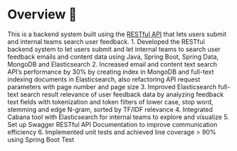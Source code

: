 # Overview :smiling_face_with_three_hearts:

This is a backend system built using the [RESTful API](https://www.redhat.com/en/topics/api/what-is-a-rest-api) that lets users submit and internal teams search user feedback.
    1. Developed the RESTful backend system to let users submit and let internal teams to search user feedback emails and content data using Java, Spring Boot, Spring Data, MongoDB and Elasticsearch
    2. Increased email and content text search API’s performance by 30% by creating index in MongoDB and full-text indexing documents in Elasticsearch, also refactoring API request parameters with page number and page size
    3. Improved Elasticsearch full-text search result relevance of user feedback data by analyzing feedback text fields with tokenization and token filters of lower case, stop word, stemming and edge N-gram, sorted by TF/IDF relevance
    4. Integrated Cabana tool with Elasticsearch for internal teams to explore and visualize
    5. Set up Swagger RESTful API Documentation to improve communication efficiency
    6. Implemented unit tests and achieved line coverage > 90% using Spring Boot Test
